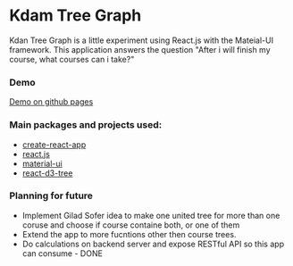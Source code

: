 # Kdam Tree Graph

Kdan Tree Graph is a little experiment using React.js with the Mateial-UI framework.
This application answers the question "After i will finish my course, what courses can i take?"

### Demo
[Demo on github pages](https://lightsean.github.io/course-unlocking-graph/)

### Main packages and projects used:
  - [create-react-app](https://github.com/facebook/create-react-app)
  - [react.js](https://reactjs.org/)
  - [material-ui](https://material-ui.com/)
  - [react-d3-tree](https://www.npmjs.com/package/react-d3-tree)

### Planning for future
 - Implement Gilad Sofer idea to make one united tree for more than one coruse and choose if course containe both, or one of them
 - Extend the app to more fucntions other then course trees.
 - Do calculations on backend server and expose RESTful API so this app can consume - DONE
